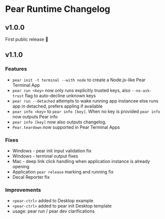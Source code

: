 # Pear Runtime Changelog

## v1.0.0

First public release 🍐

## v1.1.0

### Features

- `pear init -t terminal --with node` to create a Node.js-like Pear Terminal App
- `pear run <key>` now only runs explicitly trusted keys, also `--no-ask-trust` flag to auto-decline unknown keys
- `pear run --detached` attempts to wake running app instancee else runs app in detached, prefers appling if available
- `pear info <key>` to `pear info [key]`. When no key is provided `pear info` now outputs Pear info
- `pear info [key]` now also outputs changelog. 
- `Pear.teardown` now supported in Pear Terminal Apps

### Fixes

- Windows - pear init input validation fix
- Windows - terminal output fixes
- Mac - deep link click handling when application instance is already opening
- Application `pear release` marking and running fix
- Decal Reporter fix

### Improvements

- `<pear-ctrl>` added to Desktop example
- `<pear-ctrl>` added to pear init Desktop template
- usage: pear run / pear dev clarifications